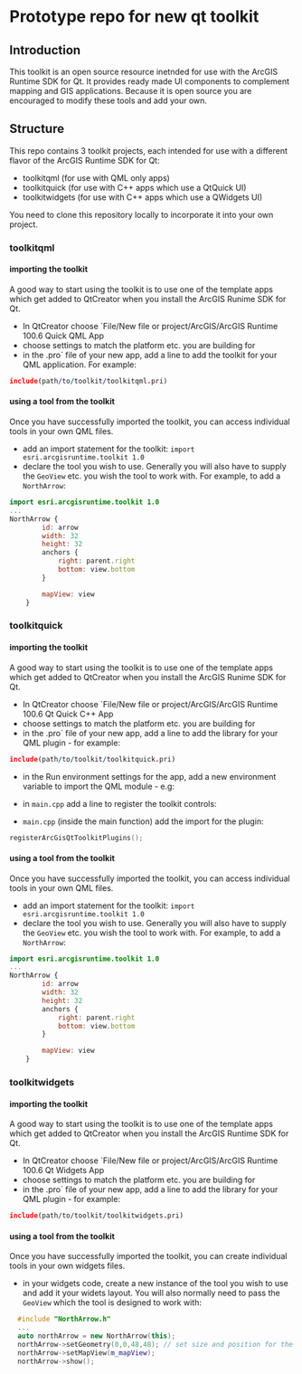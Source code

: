 # Prototype repo for new qt toolkit

## Introduction

This toolkit is an open source resource inetnded for use with the ArcGIS Runtime
SDK for Qt. It provides ready made UI components to complement mapping and GIS
applications. Because it is open source you are encouraged to modify these tools
and add your own.

## Structure

This repo contains 3 toolkit projects, each intended for use with a different
flavor of the ArcGIS Runtime SDK for Qt:

- toolkitqml (for use with QML only apps)
- toolkitquick (for use with C++ apps which use a QtQuick UI)
- toolkitwidgets (for use with C++ apps which use a QWidgets UI)

You need to clone this repository locally to incorporate it into your own
project.

### toolkitqml

#### importing the toolkit

A good way to start using the toolkit is to use one of the template apps which
get added to QtCreator when you install the ArcGIS Runime SDK for Qt.

- In QtCreator choose `File/New file or project/ArcGIS/ArcGIS Runtime 100.6
  Quick QML App
- choose settings to match the platform etc. you are building for
- in the .pro` file of your new app, add a line to add the toolkit for your
  QML application. For example:

```pro
include(path/to/toolkit/toolkitqml.pri)
```

#### using a tool from the toolkit

Once you have successfully imported the toolkit, you can access individual tools
in your own QML files.

- add an import statement for the toolkit:
  `import esri.arcgisruntime.toolkit 1.0`
- declare the tool you wish to use. Generally you will also have to supply the
  `GeoView` etc. you wish the tool to work with. For example, to add a
  `NorthArrow`:

```qml
import esri.arcgisruntime.toolkit 1.0
...
NorthArrow {
        id: arrow
        width: 32
        height: 32
        anchors {
            right: parent.right
            bottom: view.bottom
        }

        mapView: view
    }
```

### toolkitquick

#### importing the toolkit

A good way to start using the toolkit is to use one of the template apps which
get added to QtCreator when you install the ArcGIS Runime SDK for Qt.

- In QtCreator choose `File/New file or project/ArcGIS/ArcGIS Runtime 100.6 Qt
  Quick C++ App
- choose settings to match the platform etc. you are building for
- in the .pro` file of your new app, add a line to add the library for your QML
  plugin - for example:

```pro
include(path/to/toolkit/toolkitquick.pri)
```

- in the Run environment settings for the app, add a new environment variable to
  import the QML module - e.g:

- in `main.cpp` add a line to register the toolkit controls:

- `main.cpp` (inside the main function) add the import for the plugin:

```cpp
registerArcGisQtToolkitPlugins();
```

#### using a tool from the toolkit

Once you have successfully imported the toolkit, you can access individual tools
in your own QML files.

- add an import statement for the toolkit:
`import esri.arcgisruntime.toolkit 1.0`
- declare the tool you wish to use. Generally you will also have to supply the
  `GeoView` etc. you wish the tool to work with. For example, to add a `NorthArrow`:

```qml
import esri.arcgisruntime.toolkit 1.0
...
NorthArrow {
        id: arrow
        width: 32
        height: 32
        anchors {
            right: parent.right
            bottom: view.bottom
        }

        mapView: view
    }
```

### toolkitwidgets

#### importing the toolkit

A good way to start using the toolkit is to use one of the template apps which
get added to QtCreator when you install the ArcGIS Runtime SDK for Qt.

- In QtCreator choose `File/New file or project/ArcGIS/ArcGIS Runtime 100.6 Qt
  Widgets App
- choose settings to match the platform etc. you are building for
- in the .pro` file of your new app, add a line to add the library for your QML
  plugin - for example:

```pro
include(path/to/toolkit/toolkitwidgets.pri)
```

#### using a tool from the toolkit

Once you have successfully imported the toolkit, you can create individual tools
in your own widgets files.

- in your widgets code, create a new instance of the tool you wish to use and
  add it your widets layout. You will also normally need to pass the `GeoView`
  which the tool is designed to work with:

```cpp
  #include "NorthArrow.h"
  ...
  auto northArrow = new NorthArrow(this);
  northArrow->setGeometry(0,0,48,48); // set size and position for the tool
  northArrow->setMapView(m_mapView);
  northArrow->show();
```
